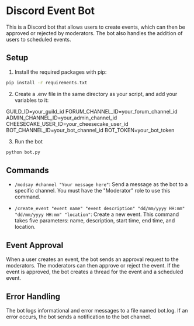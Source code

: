 # Discord Event Bot

This is a Discord bot that allows users to create events, which can then be approved or rejected by moderators. The bot also handles the addition of users to scheduled events.

## Setup

1. Install the required packages with pip:

```bash
pip install -r requirements.txt
```

2. Create a .env file in the same directory as your script, and add your variables to it:

GUILD_ID=your_guild_id
FORUM_CHANNEL_ID=your_forum_channel_id
ADMIN_CHANNEL_ID=your_admin_channel_id
CHEESECAKE_USER_ID=your_cheesecake_user_id
BOT_CHANNEL_ID=your_bot_channel_id
BOT_TOKEN=your_bot_token

3. Run the bot

```bash
python bot.py
```


## Commands

- `/modsay #channel "Your message here"`: Send a message as the bot to a specific channel. You must have the "Moderator" role to use this command.

- `/create_event "event name" "event description" "dd/mm/yyyy HH:mm" "dd/mm/yyyy HH:mm" "location"`: Create a new event. This command takes five parameters: name, description, start time, end time, and location.

## Event Approval

When a user creates an event, the bot sends an approval request to the moderators. The moderators can then approve or reject the event. If the event is approved, the bot creates a thread for the event and a scheduled event.

## Error Handling

The bot logs informational and error messages to a file named bot.log. If an error occurs, the bot sends a notification to the bot channel.